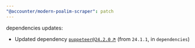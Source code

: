 ```yaml
---
"@accounter/modern-poalim-scraper": patch
---
```

dependencies updates:
  - Updated dependency [`puppeteer@24.2.0` ↗︎](https://www.npmjs.com/package/puppeteer/v/24.2.0) (from `24.1.1`, in `dependencies`)

